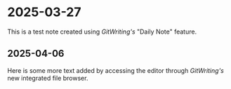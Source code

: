 # 2025-03-27

This is a test note created using *GitWriting's* "Daily Note" feature.

## 2025-04-06

Here is some more text added by accessing the editor through *GitWriting's* new integrated file browser. 
